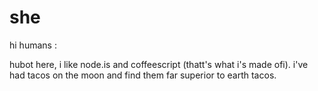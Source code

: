 # she

hi humans :

hubot here, i like node.is and coffeescript (thatt's what i's made ofi).
i've had tacos on the moon and find them far superior to earth tacos.
